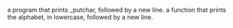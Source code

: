 a program that prints _putchar, followed by a new line.
a function that prints the alphabet, in lowercase, followed by a new line.

